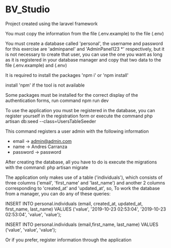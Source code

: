 # BV_Studio
Project created using the laravel framework

You must copy the information from the file (.env.example) to the file (.env)

You must create a database called 'personal', the username and password for this exercise are 'adminpanel' and 'AdminPanel123 *' respectively, but it is not necessary to create that user, you can use the one you want as long as it is registered in your database manager and copy that two data to the file (.env.example) and (.env)

It is required to install the packages
'npm i' or 'npm install'

install 'npm' if the tool is not available

Some packages must be installed for the correct display of the authentication forms, run command
npm run dev

To use the application you must be registered in the database, you can register yourself in the registration form or execute the command
php artisan db:seed --class=UsersTableSeeder

This command registers a user admin with the following information
- email     -> admin@admin.com
- name      -> Andres Carranza
- password  -> password

After creating the database, all you have to do is execute the migrations with the command:
php artisan migrate

The application only makes use of a table ('individuals'), which consists of three columns ('email', 'first_name' and 'last_name') and another 2 columns corresponding to 'created_at' and 'updated_at', so, To work the database from a manager, you can do any of these queries:

INSERT INTO personal.individuals (email, created_at, updated_at, first_name, last_name) VALUES ('value', '2019-10-23 02:53:04', '2019-10-23 02:53:04', 'value', 'value');

INSERT INTO personal.individuals (email,first_name, last_name) VALUES ('value', 'value', 'value');

Or if you prefer, register information through the application